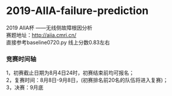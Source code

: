 # 2019-AIIA-failure-prediction
2019 AIIA杯  ——无线侧故障根因分析  
赛题地址：http://aiia.cmri.cn/  
直接参考baseline0720.py 线上分数0.83左右

### 竞赛时间轴
1，初赛截止日期为8月4日24时，初赛结束前均可报名；  
2，复赛时间：8月8日-9月8日，(初赛排名前20名的队伍将进入复赛)；  
3，决赛：9月底  

# 
